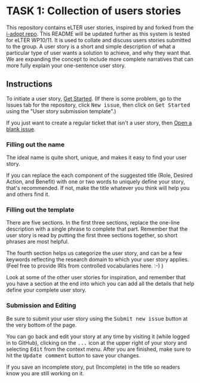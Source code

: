 # TASK 1: Collection of users stories

This repository contains eLTER user stories, inspired by and forked from the [i-adopt repo](https://github.com/i-adopt/users_stories).
This README will be updated further as this system is tested for eLTER WP10/11.
It is used to collate and discuss users stories submitted to the group.
A user story is a short and simple description of what a particular type of user wants a solution to achieve, and why they want that.
We are expanding the concept to include more complete narratives that can more fully explain your one-sentence user story.


## Instructions

To initiate a user story, [Get Started](https://github.com/eLTER_RI/users_stories/issues/new?assignees=&labels=user+story&template=user-story-submission-template.md&title=Role+-+Desired+Action+-+Benefit).
(If there is some problem, go to the Issues tab for the repository, click <kbd>New issue</kbd>, then click on <kbd>Get Started</kbd> using the "User story submission template".)

If you just want to create a regular ticket that isn't a user story, then [Open a blank issue](https://github.com/i-adopt/users_stories/issues/new).

### Filling out the name

The ideal name is quite short, unique, and makes it easy to find your user story.

If you can replace the each component of the suggested title (Role, Desired Action, and Benefit) with one or two words
to uniquely define your story, that's recommended.
If not, make the title whatever you think will help you and others find it.

### Filling out the template

There are five sections.
In the first three sections, replace the one-line description with a single phrase to complete that part.
Remember that the user story is read by putting the first three sections together, so short phrases are most helpful.

The fourth section helps us categorize the user story, and can be a few keywords reflecting the research domain to which your user story applies.
(Feel free to provide IRIs from controlled vocabularies here.
:-) )

Look at some of the other user stories for inspiration, and remember that you have a section at the end into which you can add
all the details that help define your complete user story.

### Submission and Editing

Be sure to submit your user story using the <kbd>Submit new issue</kbd> button at the very bottom of the page.

You can go back and edit your story at any time by visiting it (while logged in to GitHub), clicking on the <kbd>...</kbd> icon at the upper right of your story and selecting <kbd>Edit</kbd> from the context menu.
After you are finished, make sure to hit the <kbd>Update comment</kbd> button to save your changes.

If you save an incomplete story, put (Incomplete) in the title so readers know you are still working on it.
